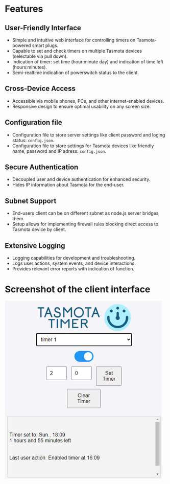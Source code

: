 # Features

## User-Friendly Interface
- Simple and intuitive web interface for controlling timers on Tasmota-powered smart plugs.
- Capable to set and check timers on multiple Tasmota devices (selectable via pull down).
- Indication of timer: set time (hour:minute day) and indication of time left (hours:minutes).
- Semi-realtime indication of powerswitch status to the client.

## Cross-Device Access
- Accessible via mobile phones, PCs, and other internet-enabled devices.
- Responsive design to ensure optimal usability on any screen size.

## Configuration file
- Configuration file to store server settings like client password and loging status: `config.json`.
- Configuration file to store settings for Tasmota devices like friendly name, password and IP adress: `config.json`.

## Secure Authentication
- Decoupled user and device authentication for enhanced security.
- Hides IP information about Tasmota for the end-user.

## Subnet Support
- End-users client can be on different subnet as node.js server bridges them.
- Setup allows for implementing firewall rules blocking direct access to Tasmota device by client.

## Extensive Logging
- Logging capabilities for development and troubleshooting.
- Logs user actions, system events, and device interactions.
- Provides relevant error reports with indication of function.

# Screenshot of the client interface

<img src="images/view_tasmota_timer.png">